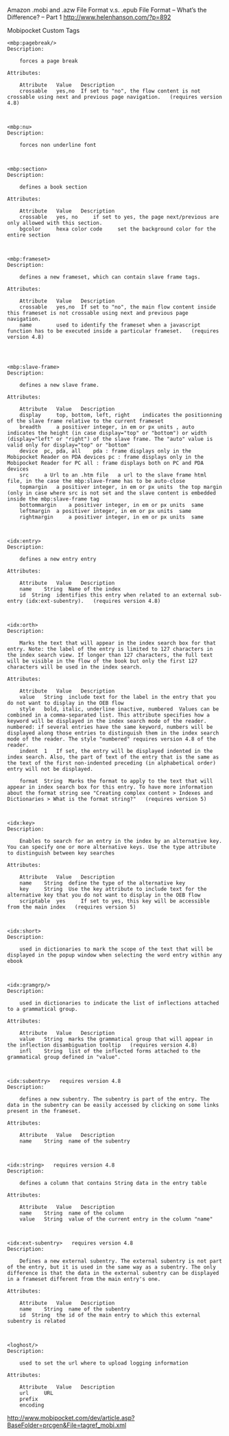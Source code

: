 Amazon .mobi and .azw File Format v.s. .epub File Format – What’s the Difference? – Part 1
http://www.helenhanson.com/?p=892

Mobipocket Custom Tags

    <mbp:pagebreak/>
    Description:

        forces a page break

    Attributes:

        Attribute 	Value 	Description
        crossable 	yes,no 	If set to "no", the flow content is not crossable using next and previous page navigation.   (requires version 4.8)



    <mbp:nu>
    Description:

        forces non underline font



    <mbp:section>
    Description:

        defines a book section

    Attributes:

        Attribute 	Value 	Description
        crossable 	yes, no 	if set to yes, the page next/previous are only allowed with this section.
        bgcolor 	hexa color code 	set the background color for the entire section



    <mbp:frameset>
    Description:

        defines a new frameset, which can contain slave frame tags.

    Attributes:

        Attribute 	Value 	Description
        crossable 	yes,no 	If set to "no", the main flow content inside this frameset is not crossable using next and previous page navigation.
        name 		used to identify the frameset when a javascript function has to be executed inside a particular frameset.   (requires version 4.8)
                



    <mbp:slave-frame>
    Description:

        defines a new slave frame.

    Attributes:

        Attribute 	Value 	Description
        display 	top, bottom, left, right 	indicates the positionning of the slave frame relative to the current frameset
        breadth 	a positiver integer, in em or px units , auto 	indicates the height (in case display="top" or "bottom") or width (display="left" or "right") of the slave frame. The "auto" value is valid only for display="top" or "bottom"
        device 	pc, pda, all 	pda : frame displays only in the Mobipocket Reader on PDA devices pc : frame displays only in the Mobipocket Reader for PC all : frame displays both on PC and PDA devices
        src 	a Url to an .htm file 	a url to the slave frame html file, in the case the mbp:slave-frame has to be auto-close
        topmargin 	a positiver integer, in em or px units 	the top margin (only in case where src is not set and the slave content is embedded inside the mbp:slave-frame tag
        bottommargin 	a positiver integer, in em or px units 	same
        leftmargin 	a positiver integer, in em or px units 	same
        rightmargin 	a positiver integer, in em or px units 	same



    <idx:entry>
    Description:

        defines a new entry entry

    Attributes:

        Attribute 	Value 	Description
        name 	String 	Name of the index
        id 	String 	identifies this entry when related to an external sub-entry (idx:ext-subentry).   (requires version 4.8)



    <idx:orth>
    Description:

        Marks the text that will appear in the index search box for that entry. Note: the label of the entry is limited to 127 characters in the index search view. If longer than 127 characters, the full text will be visible in the flow of the book but only the first 127 characters will be used in the index search.

    Attributes:

        Attribute 	Value 	Description
        value 	String 	include text for the label in the entry that you do not want to display in the OEB flow
        style 	bold, italic, underline inactive, numbered 	Values can be combined in a comma-separated list. This attribute specifies how a keyword will be displayed in the index search mode of the reader. numbered: if several entries have the same keyword, numbers will be displayed along those entries to distinguish them in the index search mode of the reader. The style "numbered" requires version 4.8 of the reader.
        indent 	1 	If set, the entry will be displayed indented in the index search. Also, the part of text of the entry that is the same as the text of the first non-indented preceding (in alphabetical order) entry will not be displayed.
                
        format 	String 	Marks the format to apply to the text that will appear in index search box for this entry. To have more information about the format string see "Creating complex content > Indexes and Dictionaries > What is the format string?"   (requires version 5)



    <idx:key>
    Description:

        Enables to search for an entry in the index by an alternative key. You can specify one or more alternative keys. Use the type attribute to distinguish between key searches

    Attributes:

        Attribute 	Value 	Description
        name 	String 	define the type of the alternative key
        key 	String 	Use the key attribute to include text for the alternative key that you do not want to display in the OEB flow
        scriptable 	yes 	If set to yes, this key will be accessible from the main index   (requires version 5)



    <idx:short>
    Description:

        used in dictionaries to mark the scope of the text that will be displayed in the popup window when selecting the word entry within any ebook



    <idx:gramgrp/>
    Description:

        used in dictionaries to indicate the list of inflections attached to a grammatical group. 

    Attributes:

        Attribute 	Value 	Description
        value 	String 	marks the grammatical group that will appear in the inflection disambiguation tooltip   (requires version 4.8)
        infl 	String 	list of the inflected forms attached to the grammatical group defined in "value".



    <idx:subentry>   requires version 4.8
    Description:

        defines a new subentry. The subentry is part of the entry. The data in the subentry can be easily accessed by clicking on some links present in the frameset. 

    Attributes:

        Attribute 	Value 	Description
        name 	String 	name of the subentry



    <idx:string>   requires version 4.8
    Description:

        defines a column that contains String data in the entry table 

    Attributes:

        Attribute 	Value 	Description
        name 	String 	name of the column
        value 	String 	value of the current entry in the column "name"



    <idx:ext-subentry>   requires version 4.8
    Description:

        Defines a new external subentry. The external subentry is not part of the entry, but it is used in the same way as a subentry. The only difference is that the data in the external subentry can be displayed in a frameset different from the main entry's one. 

    Attributes:

        Attribute 	Value 	Description
        name 	String 	name of the subentry
        id 	String 	the id of the main entry to which this external subentry is related



    <loghost/>
    Description:

        used to set the url where to upload logging information

    Attributes:

        Attribute 	Value 	Description
        url 	URL 	
        prefix 		
        encoding 		



http://www.mobipocket.com/dev/article.asp?BaseFolder=prcgen&File=tagref_mobi.xml